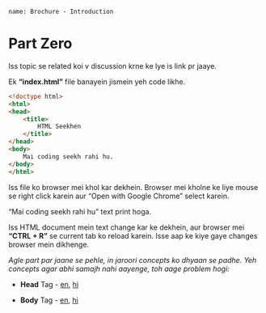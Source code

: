 ```ngMeta
name: Brochure - Introduction
```

# Part Zero

Iss topic se related koi v discussion krne ke lye is link pr jaaye.

Ek **“index.html”** file banayein jismein yeh code likhe.

```html
<!doctype html>
<html>
<head>
	<title>
		HTML Seekhen
	</title>
</head>
<body>
	Mai coding seekh rahi hu. 
</body>
</html>
```

Iss file ko browser mei khol kar dekhein. Browser mei kholne ke liye mouse se right click karein aur “Open with Google Chrome” select karein.

“Mai coding seekh rahi hu” text print hoga.

Iss HTML document mein text change kar ke dekhein, aur browser mei **“CTRL + R”** se current tab ko reload karein. Isse aap ke kiye gaye changes browser mein dikhenge.

_Agle part par jaane se pehle, in jaroori concepts ko dhyaan se padhe. Yeh concepts agar abhi samajh nahi aayenge, toh aage problem hogi:_

- **Head** Tag - [en](http://www.html-5-tutorial.com/head-tag.htm), [hi](https://docs.google.com/document/d/1xDqx_EKODy1bo_t0urMwzlfpP_8nUwbgaiJfyZV1_50/edit#heading=h.6zg5lk71ocoo)

- **Body** Tag - [en](http://www.html-5-tutorial.com/body-tag.htm), [hi](https://docs.google.com/document/u/1/d/1P5h7AJNLpo2QsUeYMKydljWomEoPGsLJdkhHYck-R5s/edit?usp=drive_web)
